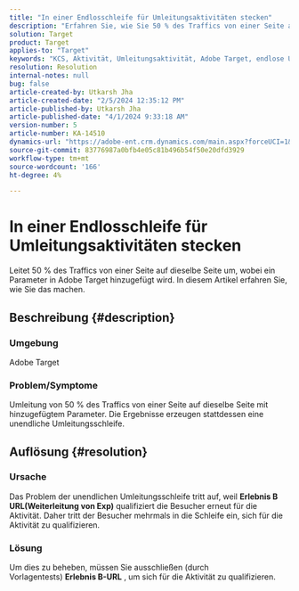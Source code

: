 ```yaml
---
title: "In einer Endlosschleife für Umleitungsaktivitäten stecken"
description: "Erfahren Sie, wie Sie 50 % des Traffics von einer Seite auf dieselbe Seite umleiten, wobei ein Parameter in Adobe Target hinzugefügt wird."
solution: Target
product: Target
applies-to: "Target"
keywords: "KCS, Aktivität, Umleitungsaktivität, Adobe Target, endlose Umleitungsschleife, Traffic"
resolution: Resolution
internal-notes: null
bug: false
article-created-by: Utkarsh Jha
article-created-date: "2/5/2024 12:35:12 PM"
article-published-by: Utkarsh Jha
article-published-date: "4/1/2024 9:33:18 AM"
version-number: 5
article-number: KA-14510
dynamics-url: "https://adobe-ent.crm.dynamics.com/main.aspx?forceUCI=1&pagetype=entityrecord&etn=knowledgearticle&id=044514ff-22c4-ee11-9079-6045bd006c82"
source-git-commit: 83776987a0bfb4e05c81b496b54f50e20dfd3929
workflow-type: tm+mt
source-wordcount: '166'
ht-degree: 4%

---
```


# In einer Endlosschleife für Umleitungsaktivitäten stecken


Leitet 50 % des Traffics von einer Seite auf dieselbe Seite um, wobei ein Parameter in Adobe Target hinzugefügt wird. In diesem Artikel erfahren Sie, wie Sie das machen.

## Beschreibung {#description}


### Umgebung

Adobe Target

### Problem/Symptome

Umleitung von 50 % des Traffics von einer Seite auf dieselbe Seite mit hinzugefügtem Parameter.
Die Ergebnisse erzeugen stattdessen eine unendliche Umleitungsschleife.


## Auflösung {#resolution}


### Ursache

Das Problem der unendlichen Umleitungsschleife tritt auf, weil <b>Erlebnis B URL(Weiterleitung von Exp)</b> qualifiziert die Besucher erneut für die Aktivität. Daher tritt der Besucher mehrmals in die Schleife ein, sich für die Aktivität zu qualifizieren.

### Lösung

Um dies zu beheben, müssen Sie ausschließen (durch Vorlagentests) <b>Erlebnis B-URL</b> , um sich für die Aktivität zu qualifizieren.


